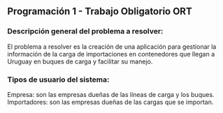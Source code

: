 ## Programación 1 - Trabajo Obligatorio ORT

### Descripción general del problema a resolver:

El problema a resolver es la creación de una aplicación para gestionar la información de
la carga de importaciones en contenedores que llegan a Uruguay en buques de carga y
facilitar su manejo.

### Tipos de usuario del sistema:

Empresa: son las empresas dueñas de las líneas de carga y los buques.
Importadores: son las empresas dueñas de las cargas que se importan.
